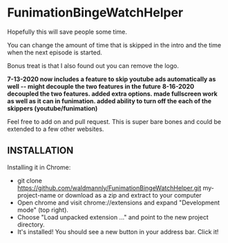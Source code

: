 # FunimationBingeWatchHelper

Hopefully this will save people some time. 

You can change the amount of time that is skipped in the intro and the time when the next episode is started. 

Bonus treat is that I also found out you can remove the logo. 

**7-13-2020 now includes a feature to skip youtube ads automatically as well -- might decouple the two features in the future**
**8-16-2020 decoupled the two features. added extra options. made fullscreen work as well as it can in funimation. added ability to turn off the each of the skippers (youtube/funimation)**

Feel free to add on and pull request. This is super bare bones and could be extended to a few other websites. 

## INSTALLATION

  Installing it in Chrome:
  - git clone https://github.com/waldmannly/FunimationBingeWatchHelper.git my-project-name or download as a zip and extract to your computer
  - Open chrome and visit chrome://extensions and expand "Development mode" (top right).
  - Choose "Load unpacked extension ..." and point to the new project directory.
  - It's installed! You should see a new button in your address bar. Click it!
